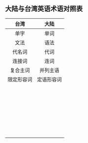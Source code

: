 ## 大陆与台湾英语术语对照表

| 台湾 | 大陆 |
| :---: | :---: |
| 单字 | 单词 |
| 文法 | 语法 |
| 代名词 | 代词 |
| 连接词 | 连词 |
| 复合主词 | 并列主语 |
| 限定形容词 | 定语形容词 |
|  |  |
|  |  |
|  |  |
|  |  |
|  |  |
|  |  |
|  |  |
|  |  |
|  |  |
|  |  |
|  |  |
|  |  |
|  |  |
|  |  |
|  |  |
|  |  |
|  |  |
|  |  |
|  |  |
|  |  |
|  |  |
|  |  |
|  |  |
|  |  |
|  |  |
|  |  |
|  |  |
|  |  |
|  |  |



